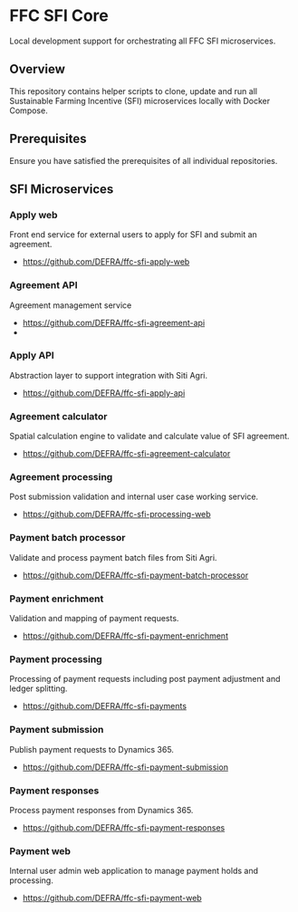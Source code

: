 # FFC SFI Core
Local development support for orchestrating all FFC SFI microservices.

## Overview

This repository contains helper scripts to clone, update and run all Sustainable Farming Incentive (SFI) microservices locally with Docker Compose.

## Prerequisites

Ensure you have satisfied the prerequisites of all individual repositories.

## SFI Microservices

### Apply web

Front end service for external users to apply for SFI and submit an agreement.

- https://github.com/DEFRA/ffc-sfi-apply-web

### Agreement API

Agreement management service

- https://github.com/DEFRA/ffc-sfi-agreement-api
- 
### Apply API

Abstraction layer to support integration with Siti Agri.

- https://github.com/DEFRA/ffc-sfi-apply-api

### Agreement calculator

Spatial calculation engine to validate and calculate value of SFI agreement.

- https://github.com/DEFRA/ffc-sfi-agreement-calculator

### Agreement processing

Post submission validation and internal user case working service.

- https://github.com/DEFRA/ffc-sfi-processing-web

### Payment batch processor

Validate and process payment batch files from Siti Agri.

- https://github.com/DEFRA/ffc-sfi-payment-batch-processor

### Payment enrichment

Validation and mapping of payment requests.

- https://github.com/DEFRA/ffc-sfi-payment-enrichment

### Payment processing

Processing of payment requests including post payment adjustment and ledger splitting.

- https://github.com/DEFRA/ffc-sfi-payments

### Payment submission

Publish payment requests to Dynamics 365.

- https://github.com/DEFRA/ffc-sfi-payment-submission

### Payment responses

Process payment responses from Dynamics 365.

- https://github.com/DEFRA/ffc-sfi-payment-responses

### Payment web

Internal user admin web application to manage payment holds and processing.

- https://github.com/DEFRA/ffc-sfi-payment-web
